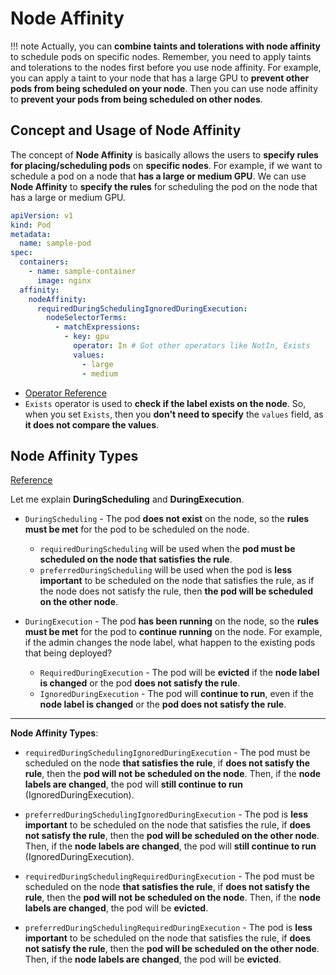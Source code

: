# Node Affinity

!!! note
    Actually, you can **combine taints and tolerations with node affinity** to schedule pods on specific nodes. Remember, you need to apply taints and tolerations to the nodes first before you use node affinity. For example, you can apply a taint to your node that has a large GPU to **prevent other pods from being scheduled on your node**. Then you can use node affinity to **prevent your pods from being scheduled on other nodes**.

## Concept and Usage of Node Affinity

The concept of **Node Affinity** is basically allows the users to **specify rules for placing/scheduling pods** on **specific nodes**. For example, if we want to schedule a pod on a node that **has a large or medium GPU**. We can use **Node Affinity** to **specify the rules** for scheduling the pod on the node that has a large or medium GPU.

```yaml title="sample-pod.yaml"
apiVersion: v1
kind: Pod
metadata:
  name: sample-pod
spec:
  containers:
    - name: sample-container
      image: nginx
  affinity:
    nodeAffinity:
      requiredDuringSchedulingIgnoredDuringExecution:
        nodeSelectorTerms:
          - matchExpressions:
            - key: gpu
              operator: In # Got other operators like NotIn, Exists
              values:
                - large
                - medium
```

- [Operator Reference](https://kubernetes.io/docs/concepts/scheduling-eviction/assign-pod-node/#operators)
- `Exists` operator is used to **check if the label exists on the node**. So, when you set `Exists`, then you **don't need to specify** the `values` field, as **it does not compare the values**.


## Node Affinity Types

[Reference](https://kubernetes.io/docs/concepts/scheduling-eviction/assign-pod-node/#node-affinity)

Let me explain **DuringScheduling** and **DuringExecution**.

- `DuringScheduling` - The pod **does not exist** on the node, so the **rules must be met** for the pod to be scheduled on the node.
    - `requiredDuringScheduling` will be used when the **pod must be scheduled on the node that satisfies the rule**.
    - `preferredDuringScheduling` will be used when the pod is **less important** to be scheduled on the node that satisfies the rule, as if the node does not satisfy the rule, then **the pod will be scheduled on the other node**.

- `DuringExecution` - The pod **has been running** on the node, so the **rules must be met** for the pod to **continue running** on the node. For example, if the admin changes the node label, what happen to the existing pods that being deployed?
    - `RequiredDuringExecution` - The pod will be **evicted** if the **node label is changed** or the pod **does not satisfy the rule**.
    - `IgnoredDuringExecution` - The pod will **continue to run**, even if the **node label is changed** or the **pod does not satisfy the rule**.

---

**Node Affinity Types**:

- `requiredDuringSchedulingIgnoredDuringExecution` - The pod must be scheduled on the node **that satisfies the rule**, if **does not satisfy the rule**, then the **pod will not be scheduled on the node**. Then, if the **node labels are changed**, the pod will **still continue to run** (IgnoredDuringExecution).

- `preferredDuringSchedulingIgnoredDuringExecution` - The pod is **less important** to be scheduled on the node that satisfies the rule, if **does not satisfy the rule**, then the **pod will be scheduled on the other node**. Then, if the **node labels are changed**, the pod will **still continue to run** (IgnoredDuringExecution).

- `requiredDuringSchedulingRequiredDuringExecution` - The pod must be scheduled on the node **that satisfies the rule**, if **does not satisfy the rule**, then the **pod will not be scheduled on the node**. Then, if the **node labels are changed**, the pod will be **evicted**.

- `preferredDuringSchedulingRequiredDuringExecution` - The pod is **less important** to be scheduled on the node that satisfies the rule, if **does not satisfy the rule**, then the **pod will be scheduled on the other node**. Then, if the **node labels are changed**, the pod will be **evicted**.
